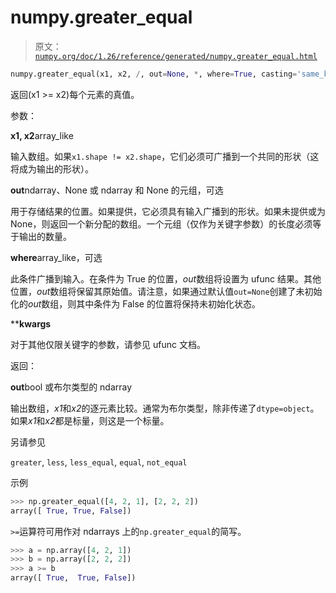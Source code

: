 # numpy.greater_equal

> 原文：[`numpy.org/doc/1.26/reference/generated/numpy.greater_equal.html`](https://numpy.org/doc/1.26/reference/generated/numpy.greater_equal.html)

```py
numpy.greater_equal(x1, x2, /, out=None, *, where=True, casting='same_kind', order='K', dtype=None, subok=True[, signature, extobj]) = <ufunc 'greater_equal'>
```

返回(x1 >= x2)每个元素的真值。

参数：

**x1, x2**array_like

输入数组。如果`x1.shape != x2.shape`，它们必须可广播到一个共同的形状（这将成为输出的形状）。

**out**ndarray、None 或 ndarray 和 None 的元组，可选

用于存储结果的位置。如果提供，它必须具有输入广播到的形状。如果未提供或为 None，则返回一个新分配的数组。一个元组（仅作为关键字参数）的长度必须等于输出的数量。

**where**array_like，可选

此条件广播到输入。在条件为 True 的位置，*out*数组将设置为 ufunc 结果。其他位置，*out*数组将保留其原始值。请注意，如果通过默认值`out=None`创建了未初始化的*out*数组，则其中条件为 False 的位置将保持未初始化状态。

****kwargs**

对于其他仅限关键字的参数，请参见 ufunc 文档。

返回：

**out**bool 或布尔类型的 ndarray

输出数组，*x1*和*x2*的逐元素比较。通常为布尔类型，除非传递了`dtype=object`。如果*x1*和*x2*都是标量，则这是一个标量。

另请参见

`greater`, `less`, `less_equal`, `equal`, `not_equal`

示例

```py
>>> np.greater_equal([4, 2, 1], [2, 2, 2])
array([ True, True, False]) 
```

`>=`运算符可用作对 ndarrays 上的`np.greater_equal`的简写。

```py
>>> a = np.array([4, 2, 1])
>>> b = np.array([2, 2, 2])
>>> a >= b
array([ True,  True, False]) 
```
